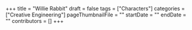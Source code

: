 +++
title = "Willie Rabbit"
draft = false
tags = ["Characters"]
categories = ["Creative Engineering"]
pageThumbnailFile = ""
startDate = ""
endDate = ""
contributors = []
+++
